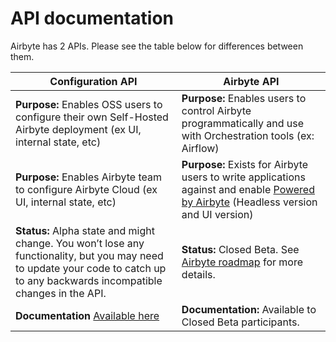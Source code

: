 # API documentation

Airbyte has 2 APIs. Please see the table below for differences between them.

| **Configuration API**                                                                                                                                                          | **Airbyte API**                                                                                                                                                                              |
|--------------------------------------------------------------------------------------------------------------------------------------------------------------------------------|----------------------------------------------------------------------------------------------------------------------------------------------------------------------------------------------|
| **Purpose:** Enables OSS users to configure their own Self-Hosted Airbyte deployment (ex UI, internal state, etc)                                                              | **Purpose:** Enables users to control Airbyte programmatically and use with Orchestration tools (ex: Airflow)                                                                                |
| **Purpose:** Enables Airbyte team to configure Airbyte Cloud (ex UI, internal state, etc)                                                                                      | **Purpose:** Exists for Airbyte users to write applications against and enable [Powered by Airbyte](https://airbyte.com/embed-airbyte-connectors-with-api) (Headless version and UI version) |
| **Status:** Alpha state and might change. You won’t lose any functionality, but you may need to update your code to catch up to any backwards incompatible changes in the API. | **Status:** Closed Beta. See [Airbyte roadmap](https://app.harvestr.io/roadmap/view/pQU6gdCyc/airbyte-roadmap) for more details.                                                             |
| **Documentation** [Available here](https://airbyte-public-api-docs.s3.us-east-2.amazonaws.com/rapidoc-api-docs.html)                                                           | **Documentation:** Available to Closed Beta participants.                                                                                                                                    |

